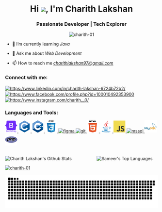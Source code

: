<h1 align="center">Hi <img src = "https://raw.githubusercontent.com/MartinHeinz/MartinHeinz/master/wave.gif" width = 40px>, I'm Charith Lakshan</h1>
<h3 align="center">Passionate Developer | Tech Explorer</h3>

<p align="center"> <img src="https://komarev.com/ghpvc/?username=charith-01&label=Profile%20views&color=0e75b6&style=flat" alt="charith-01" /> </p>

- 🌱 I’m currently learning *Java*

- 💬 Ask me about *Web Development*

- 📫 How to reach me *charithlakshan97@gmail.com*

<h3 align="left">Connect with me:</h3>
<p align="left">
<a href="https://www.linkedin.com/in/charith-lakshan-6724b72b2/" target="blank"><img align="center" src="https://raw.githubusercontent.com/rahuldkjain/github-profile-readme-generator/master/src/images/icons/Social/linked-in-alt.svg" alt="https://www.linkedin.com/in/charith-lakshan-6724b72b2/" height="30" width="40" /></a>
<a href="https://www.facebook.com/profile.php?id=100010492353900" target="blank"><img align="center" src="https://raw.githubusercontent.com/rahuldkjain/github-profile-readme-generator/master/src/images/icons/Social/facebook.svg" alt="https://www.facebook.com/profile.php?id=100010492353900" height="30" width="40" /></a>
<a href="https://www.instagram.com/charith__0/" target="blank"><img align="center" src="https://raw.githubusercontent.com/rahuldkjain/github-profile-readme-generator/master/src/images/icons/Social/instagram.svg" alt="https://www.instagram.com/charith__0/" height="30" width="40" /></a>
</p>

<h3 align="left">Languages and Tools:</h3>
<p align="left"> <a href="https://getbootstrap.com" target="_blank" rel="noreferrer"> <img src="https://raw.githubusercontent.com/devicons/devicon/master/icons/bootstrap/bootstrap-plain-wordmark.svg" alt="bootstrap" width="40" height="40"/> </a> <a href="https://www.cprogramming.com/" target="_blank" rel="noreferrer"> <img src="https://raw.githubusercontent.com/devicons/devicon/master/icons/c/c-original.svg" alt="c" width="40" height="40"/> </a> <a href="https://www.w3schools.com/cpp/" target="_blank" rel="noreferrer"> <img src="https://raw.githubusercontent.com/devicons/devicon/master/icons/cplusplus/cplusplus-original.svg" alt="cplusplus" width="40" height="40"/> </a> <a href="https://www.w3schools.com/css/" target="_blank" rel="noreferrer"> <img src="https://raw.githubusercontent.com/devicons/devicon/master/icons/css3/css3-original-wordmark.svg" alt="css3" width="40" height="40"/> </a> <a href="https://www.figma.com/" target="_blank" rel="noreferrer"> <img src="https://www.vectorlogo.zone/logos/figma/figma-icon.svg" alt="figma" width="40" height="40"/> </a> <a href="https://git-scm.com/" target="_blank" rel="noreferrer"> <img src="https://www.vectorlogo.zone/logos/git-scm/git-scm-icon.svg" alt="git" width="40" height="40"/> </a> <a href="https://www.w3.org/html/" target="_blank" rel="noreferrer"> <img src="https://raw.githubusercontent.com/devicons/devicon/master/icons/html5/html5-original-wordmark.svg" alt="html5" width="40" height="40"/> </a> <a href="https://www.java.com" target="_blank" rel="noreferrer"> <img src="https://raw.githubusercontent.com/devicons/devicon/master/icons/java/java-original.svg" alt="java" width="40" height="40"/> </a> <a href="https://developer.mozilla.org/en-US/docs/Web/JavaScript" target="_blank" rel="noreferrer"> <img src="https://raw.githubusercontent.com/devicons/devicon/master/icons/javascript/javascript-original.svg" alt="javascript" width="40" height="40"/> </a> <a href="https://www.microsoft.com/en-us/sql-server" target="_blank" rel="noreferrer"> <img src="https://www.svgrepo.com/show/303229/microsoft-sql-server-logo.svg" alt="mssql" width="40" height="40"/> </a> <a href="https://www.mysql.com/" target="_blank" rel="noreferrer"> <img src="https://raw.githubusercontent.com/devicons/devicon/master/icons/mysql/mysql-original-wordmark.svg" alt="mysql" width="40" height="40"/> </a> <a href="https://www.php.net" target="_blank" rel="noreferrer"> <img src="https://raw.githubusercontent.com/devicons/devicon/master/icons/php/php-original.svg" alt="php" width="40" height="40"/> </a> </p>

<br>
<img align="left" src="https://github-readme-stats.vercel.app/api?username=charith-01&&show_icons=true&include_all_commits=true&title_color=fff&icon_color=79ff97&text_color=efefef&bg_color=24292e" alt="Charith Lakshan's Github Stats" width="60%">

  
<img src="https://github-readme-stats.vercel.app/api/top-langs/?username=charith-01&show_icons=true&hide_border=true&theme=radical" width="37%" alt="Sameer's Top Languages">

<p align="left"> <a href="https://github.com/ryo-ma/github-profile-trophy"><img src="https://github-profile-trophy.vercel.app/?username=charith-01" alt="charith-01" /></a> </p>

![snake gif](https://github.com/TekyaygilFethi/TekyaygilFethi/blob/output/github-contribution-grid-snake.svg)
